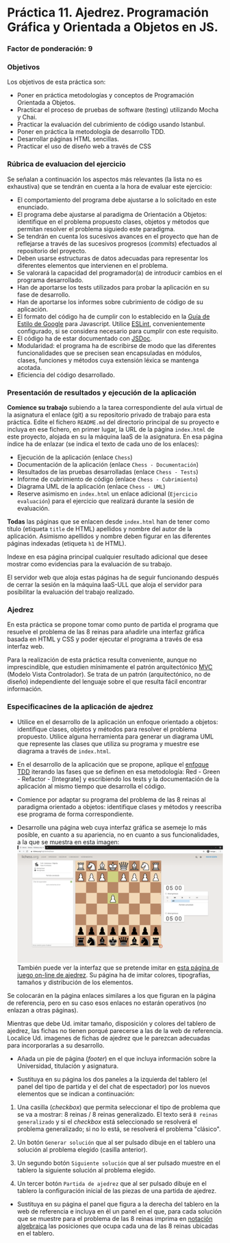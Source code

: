 # Práctica 11. Ajedrez. Programación Gráfica y Orientada a Objetos en JS.
### Factor de ponderación: 9

### Objetivos

Los objetivos de esta práctica son:

* Poner en práctica metodologías y conceptos de Programación Orientada a Objetos.
* Practicar el proceso de pruebas de software (testing) utilizando Mocha y Chai.
* Practicar la evaluación del cubrimiento de código usando Istanbul.
* Poner en práctica la metodología de desarrollo TDD.
* Desarrollar páginas HTML sencillas.
* Practicar el uso de diseño web a través de CSS

### Rúbrica de evaluacion del ejercicio
Se señalan a continuación los aspectos más relevantes (la lista no es exhaustiva)
que se tendrán en cuenta a la hora de evaluar este ejercicio:
* El comportamiento del programa debe ajustarse a lo solicitado en este enunciado.
* El programa debe ajustarse al paradigma de Orientación a Objetos: identifique en el problema propuesto clases, objetos y métodos que permitan resolver el problema siguiedo este paradigma.
* Se tendrán en cuenta los sucesivos avances en el proyecto que han de reflejarse a través de las sucesivos progresos (*commits*) efectuados al repositorio del proyecto.
* Deben usarse estructuras de datos adecuadas para representar los diferentes elementos que intervienen en el problema.
* Se valorará la capacidad del programador(a) de introducir cambios en el programa desarrollado.
* Han de aportarse los tests utilizados para probar la aplicación en su fase de desarrollo.
* Han de aportarse los informes sobre cubrimiento de código de su aplicación.
* El formato del código ha de cumplir con lo establecido en la [Guía de Estilo de Google](https://google.github.io/styleguide/jsguide.html)
para Javascript. Utilice [ESLint](https://eslint.org/), convenientemente configurado, si se considera necesario para cumplir con este requisito.
* El código ha de estar documentado con [JSDoc](https://jsdoc.app/).
* Modularidad: el programa ha de escribirse de modo que las diferentes funcionalidades
que se precisen sean encapsuladas en módulos, clases, funciones y métodos cuya extensión léxica se
mantenga acotada.
* Eficiencia del código desarrollado.

### Presentación de resultados y ejecución de la aplicación
**Comience su trabajo** subiendo a la tarea correspondiente del aula virtual de la asignatura el enlace (git) a su repositorio privado de trabajo para esta práctica.
Edite el fichero `README.md` del directorio principal de su proyecto
e incluya en ese fichero, en primer lugar, la URL de la página `index.html` de este proyecto,
alojada en su la máquina IaaS de la asignatura.
En esa página índice ha de enlazar (se indica el texto de cada uno de los enlaces):

* Ejecución de la aplicación (enlace `Chess`)
* Documentación de la aplicación (enlace `Chess - Documentación`)
* Resultados de las pruebas desarrolladas (enlace `Chess - Tests`)
* Informe de cubrimiento de código (enlace `Chess - Cubrimiento`)
* Diagrama UML de la aplicación (enlace `Chess - UML`)
* Reserve asimismo en `index.html` un enlace adicional (`Ejercicio evaluación`) para el ejercicio que realizará
  durante la sesión de evaluación.

**Todas** las páginas que se enlacen desde `index.html` han de tener como título (etiqueta
`title` de HTML) apellidos y nombre del autor de la aplicación. 
Asimismo apellidos y nombre deben figurar en las diferentes páginas indexadas (etiqueta `h1` de HTML).

Indexe en esa página principal cualquier resultado adicional que desee mostrar como evidencias para la evaluación de su trabajo.

El servidor web que aloja estas páginas ha de seguir funcionando después de cerrar la sesión en la máquina
IaaS-ULL que aloja el servidor para posibilitar la evaluación del trabajo realizado.

### Ajedrez

En esta práctica se propone tomar como punto de partida el programa que resuelve el problema de
las 8 reinas para añadirle una interfaz gráfica basada en HTML y CSS y poder ejecutar el programa a través de esa interfaz web.

Para la realización de esta práctica resulta conveniente, aunque no imprescindible, que estudien mínimamente el patrón arquitectónico 
[MVC](https://en.wikipedia.org/wiki/Model%E2%80%93view%E2%80%93controller) 
(Modelo Vista Controlador). 
Se trata de un patrón (arquitectónico, no de diseño) independiente del lenguaje
sobre el que resulta fácil encontrar información. 

### Especificacines de la aplicación de ajedrez

* Utilice en el desarrollo de la aplicación un enfoque orientado a objetos: 
identifique clases, objetos y métodos para resolver el problema propuesto. 
Utilice alguna herramienta para generar un diagrama UML que represente las 
clases que utiliza su programa y muestre ese diagrama a través de `index.html`.

* En el desarrollo de la aplicación que se propone, aplique el
[enfoque TDD](https://en.wikipedia.org/wiki/Test-driven_development) 
iterando las fases que se definen en esa metodología:
Red - Green - Refactor - [Integrate] y escribiendo los tests y la documentación de la aplicación al mismo tiempo que desarrolla el código.

* Comience por adaptar su programa del problema de las 8 reinas al paradigma orientado a objetos:
  identifique clases y métodos y reescriba ese programa de forma correspondiente.

* Desarrolle una página web cuya interfaz gráfica se asemeje lo más posible, en cuanto a su apariencia, no en
  cuanto a sus funcionalidades, a la que se muestra en esta imagen:
![Ajedrez](https://raw.githubusercontent.com/fsande/PAI-Labs-Public-Data/master/img/p11_Chess/chess.png "Ajedrez")
  También puede ver la interfaz que se pretende imitar en [esta página de juego on-line de ajedrez](https://lichess.org/MgfoDUSW/black).
	Su página ha de imitar colores, tipografías, tamaños y distribución de los elementos.

Se colocarán en la página enlaces similares a los que figuran en la página de referencia, pero en su caso
	esos enlaces no estarán operativos (no enlazan a otras páginas).

Mientras que debe Ud. imitar tamaño, disposición y colores del tablero de ajedrez, las fichas no tienen porqué
	parecerse a las de la web de referencia. Localice Ud. imagenes de fichas de ajedrez que le parezcan
	adecuadas para incorporarlas a su desarrollo.

* Añada un pie de página (*footer*) en el que incluya información sobre la Universidad,
  titulación y asignatura.

* Sustituya en su página los dos paneles a la izquierda del tablero (el panel del tipo de partida y el del
  chat de espectador) por los nuevos elementos que se indican a continuación:

1. Una casilla (*checkbox*) que permita seleccionar el tipo de problema que se va a mostrar: 8 reinas / 8 reinas
   generalizado. El texto será `8 reinas generalizado` y si el *checkbox* está seleccionado se resolverá el
	 problema generalizado; si no lo está, se resolverá el problema "clásico".

2. Un botón `Generar solución` que al ser pulsado dibuje en el tablero una solución al problema elegido
(casilla anterior).

3. Un segundo botón `Siguiente solución` que al ser pulsado muestre en el tablero la siguiente solución al
problema elegido.

4. Un tercer botón `Partida de ajedrez` que al ser pulsado dibuje en el tablero la configuración inicial de
las piezas de una partida de ajedrez. 

* Sustituya en su página el panel que figura a la derecha del tablero en la web de referencia e incluya en él
  un panel en el que, para cada solución que se muestre para el problema de las 8 reinas imprima 
	en [notación algebraica](https://en.wikipedia.org/wiki/Algebraic_notation_(chess)) las posiciones que ocupa
	cada una de las 8 reinas ubicadas en el tablero.
